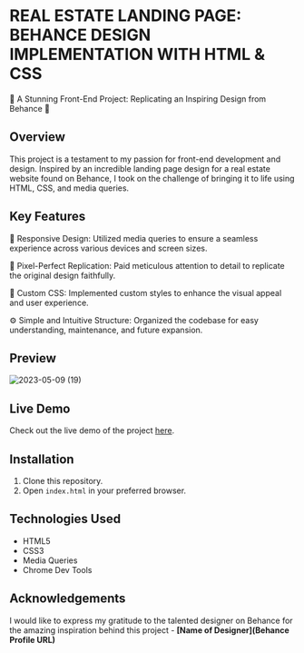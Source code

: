 # REAL ESTATE LANDING PAGE: BEHANCE DESIGN IMPLEMENTATION WITH HTML & CSS

🎨 A Stunning Front-End Project: Replicating an Inspiring Design from Behance 🚀

## Overview

This project is a testament to my passion for front-end development and design. Inspired by an incredible landing page design for a real estate website found on Behance, I took on the challenge of bringing it to life using HTML, CSS, and media queries.

## Key Features

🌟 Responsive Design: Utilized media queries to ensure a seamless experience across various devices and screen sizes.

🎨 Pixel-Perfect Replication: Paid meticulous attention to detail to replicate the original design faithfully.

💪 Custom CSS: Implemented custom styles to enhance the visual appeal and user experience.

⚙️ Simple and Intuitive Structure: Organized the codebase for easy understanding, maintenance, and future expansion.

## Preview

![2023-05-09 (19)](https://github.com/TakundaMuzunze/Real-Estate-Landing-Page-Design/assets/68200250/a0f93dad-74ee-49e7-a9f0-8818dc5f995e)

## Live Demo

Check out the live demo of the project [here](https://real-estate-landing-page-behance.netlify.app/).

## Installation

1. Clone this repository.
2. Open `index.html` in your preferred browser.

## Technologies Used

- HTML5
- CSS3
- Media Queries
- Chrome Dev Tools

## Acknowledgements

I would like to express my gratitude to the talented designer on Behance for the amazing inspiration behind this project - **[Name of Designer](Behance Profile URL)**
